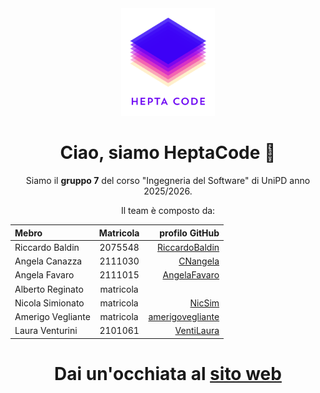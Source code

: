 <div align="center">

<img src="logo.svg" alt="logo HeptaCode" width="150"/> 

  # Ciao, siamo HeptaCode 👋
  
  Siamo il **gruppo 7** del corso "Ingegneria del Software" di UniPD anno 2025/2026.
  
  Il team è composto da:

  | Mebro            | Matricola | profilo GitHub  |
  | :---             | :---:     | ---:            |
  | Riccardo Baldin  | 2075548 | [RiccardoBaldin](https://github.com/RiccardoBaldin)  |
  | Angela Canazza   | 2111030 | [CNangela](https://github.com/CNangela)        |
  | Angela Favaro    | 2111015 | [AngelaFavaro](https://github.com/AngelaFavaro)    |
  | Alberto Reginato | matricola |                 |
  | Nicola Simionato | matricola | [NicSim](https://github.com/Astrubale023)          |
  | Amerigo Vegliante| matricola | [amerigovegliante](https://github.com/amerigovegliante)|
  | Laura Venturini  | 2101061 | [VentiLaura](https://github.com/VentiLaura)      |
  
  # Dai un'occhiata al [sito web](https://heptacode-unipd.github.io/)
  
</div>
